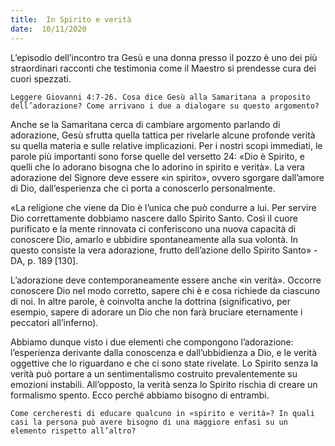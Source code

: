 ```yaml
---
title:  In Spirito e verità
date:  10/11/2020
---
```


L’episodio dell’incontro tra Gesù e una donna presso il pozzo è uno dei più straordinari racconti che testimonia come il Maestro si prendesse cura dei cuori spezzati.

`Leggere Giovanni 4:7-26. Cosa dice Gesù alla Samaritana a proposito dell’adorazione? Come arrivano i due a dialogare su questo argomento?`

Anche se la Samaritana cerca di cambiare argomento parlando di adorazione, Gesù sfrutta quella tattica per rivelarle alcune profonde verità su quella materia e sulle relative implicazioni. Per i nostri scopi immediati, le parole più importanti sono forse quelle del versetto 24: «Dio è Spirito, e quelli che lo adorano bisogna che lo adorino in spirito e verità». La vera adorazione del Signore deve essere «in spirito», ovvero sgorgare dall’amore di Dio, dall’esperienza che ci porta a conoscerlo personalmente. 

«La religione che viene da Dio è l’unica che può condurre a lui. Per servire Dio correttamente dobbiamo nascere dallo Spirito Santo. Così il cuore purificato e la mente rinnovata ci conferiscono una nuova capacità di conoscere Dio, amarlo e ubbidire spontaneamente alla sua volontà. In questo consiste la vera adorazione, frutto dell’azione dello Spirito Santo» - DA, p. 189 [130].

L’adorazione deve contemporaneamente essere anche «in verità». Occorre conoscere Dio nel modo corretto, sapere chi è e cosa richiede da ciascuno di noi. In altre parole, è coinvolta anche la dottrina (significativo, per esempio, sapere di adorare un Dio che non farà bruciare eternamente i peccatori all’inferno).

Abbiamo dunque visto i due elementi che compongono l’adorazione: l’esperienza derivante dalla conoscenza e dall’ubbidienza a Dio, e le verità oggettive che lo riguardano e che ci sono state rivelate. Lo Spirito senza la verità può portare a un sentimentalismo costruito prevalentemente su emozioni instabili. All’opposto, la verità senza lo Spirito rischia di creare un formalismo spento. Ecco perché abbiamo bisogno di entrambi.

`Come cercheresti di educare qualcuno in «spirito e verità»? In quali casi la persona può avere bisogno di una maggiore enfasi su un elemento rispetto all’altro?`